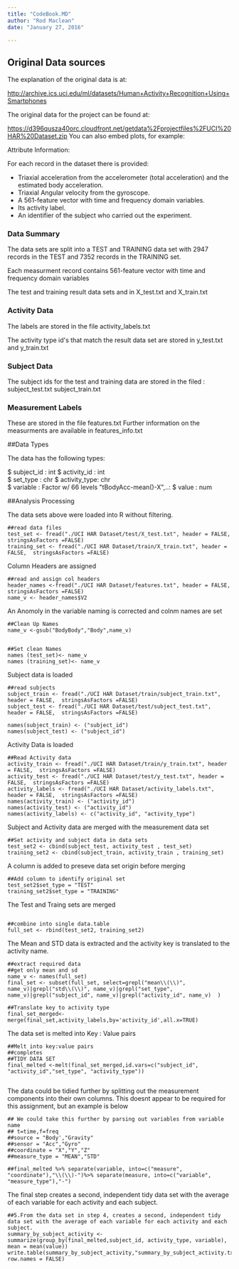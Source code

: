 ```yaml
---
title: "CodeBook.MD"
author: "Rod Maclean"
date: "January 27, 2016"

---
```


## Original Data sources
The explanation of the original data is at:

http://archive.ics.uci.edu/ml/datasets/Human+Activity+Recognition+Using+Smartphones

The original data for the project can be found at:

https://d396qusza40orc.cloudfront.net/getdata%2Fprojectfiles%2FUCI%20HAR%20Dataset.zip
You can also embed plots, for example:

Attribute Information:

For each record in the dataset there is provided: 
- Triaxial acceleration from the accelerometer (total acceleration) and the estimated body acceleration. 
- Triaxial Angular velocity from the gyroscope. 
- A 561-feature vector with time and frequency domain variables. 
- Its activity label. 
- An identifier of the subject who carried out the experiment.

### Data Summary

The data sets are split into a TEST and TRAINING data set with 2947 records in the TEST and 7352 records in the TRAINING set.

Each measurment record contains 561-feature vector with time and frequency domain variables

The test and training result data sets and in 
X_test.txt and
X_train.txt


### Activity Data

The labels are stored in the file activity_labels.txt

The activity type id's that match the result data set are stored in 
y_test.txt and
y_train.txt

### Subject Data

The subject ids for the test and training data are stored in the filed :
subject_test.txt
subject_train.txt

### Measurement Labels

These are stored in the file features.txt
Further information on the measurments are available in features_info.txt

##Data Types

The data has the following types:

 $ subject_id   : int 
 $ activity_id  : int  
 $ set_type     : chr 
 $ activity_type: chr  
 $ variable     : Factor w/ 66 levels "tBodyAcc-mean()-X",..:
 $ value        : num

##Analysis Processing

The data sets above were loaded into R without filtering.
```{r}
##read data files
test_set <- fread("./UCI HAR Dataset/test/X_test.txt", header = FALSE,  stringsAsFactors =FALSE)
training_set <- fread("./UCI HAR Dataset/train/X_train.txt", header = FALSE,  stringsAsFactors =FALSE)
```
Column Headers are assigned
```{r}
##read and assign col headers
header_names <-fread("./UCI HAR Dataset/features.txt", header = FALSE,  stringsAsFactors =FALSE)
name_v <- header_names$V2
```

An Anomoly in the variable naming is corrected and colnm names are set
```{r}
##Clean Up Names
name_v <-gsub("BodyBody","Body",name_v)


##Set clean Names
names (test_set)<- name_v
names (training_set)<- name_v
```

Subject data is loaded
```{r}
##read subjects
subject_train <- fread("./UCI HAR Dataset/train/subject_train.txt", header = FALSE,  stringsAsFactors =FALSE)
subject_test <- fread("./UCI HAR Dataset/test/subject_test.txt", header = FALSE,  stringsAsFactors =FALSE)

names(subject_train) <- ("subject_id")
names(subject_test) <- ("subject_id")
```


Activity Data is loaded
```{r}
##Read Activity data
activity_train <- fread("./UCI HAR Dataset/train/y_train.txt", header = FALSE,  stringsAsFactors =FALSE)
activity_test <- fread("./UCI HAR Dataset/test/y_test.txt", header = FALSE,  stringsAsFactors =FALSE)
activity_labels <- fread("./UCI HAR Dataset/activity_labels.txt", header = FALSE,  stringsAsFactors =FALSE)
names(activity_train) <- ("activity_id")
names(activity_test) <- ("activity_id")
names(activity_labels) <- c("activity_id", "activity_type")
```

Subject and Activity data are merged with the measurement data set
```{r}
##Set activity and subject data in data sets
test_set2 <- cbind(subject_test, activity_test , test_set)
training_set2 <- cbind(subject_train, activity_train , training_set)
```

A column is added to preseve data set origin before merging
```{r}
##Add column to identify original set
test_set2$set_type = "TEST"
training_set2$set_type = "TRAINING"    
```

The Test and Traing sets are merged      
```{r}      

##combine into single data.table
full_set <- rbind(test_set2, training_set2)
``` 

The Mean and STD data is extracted and the activity key is translated to the activity name.
```{r} 
##extract required data
##get only mean and sd 
name_v <- names(full_set)
final_set <- subset(full_set, select=grepl("mean\\(\\)", name_v)|grepl("std\\(\\)", name_v)|grepl("set_type", name_v)|grepl("subject_id", name_v)|grepl("activity_id", name_v)  )

##Translate key to activity type
final_set_merged<-merge(final_set,activity_labels,by='activity_id',all.x=TRUE)
```

The data set is melted into Key : Value pairs 
```{r}
##Melt into key:value pairs
##completes
##TIDY DATA SET
final_melted <-melt(final_set_merged,id.vars=c("subject_id", "activity_id","set_type", "activity_type"))


```
 
The data could be tidied further by splitting out the measurement components into their own columns. This doesnt appear to be required for this assignment, but an example is below
```{r}
## We could take this further by parsing out variables from variable name
## t=time,f=freq
##source = "Body',"Gravity"
##sensor = "Acc","Gyro"
##coordinate = "X","Y","Z"
##measure_type = "MEAN","STD"

##final_melted %>% separate(variable, into=c("measure", "coordinate"),"\\(\\)-")%>% separate(measure, into=c("variable", "measure_type"),"-")
```

The final step creates a second, independent tidy data set with the average of each variable for each activity and each subject.
```{r}
##5.From the data set in step 4, creates a second, independent tidy data set with the average of each variable for each activity and each subject.
summary_by_subject_activity <-summarize(group_by(final_melted,subject_id, activity_type, variable), mean = mean(value))
write.table(summary_by_subject_activity,"summary_by_subject_activity.txt", row.names = FALSE)
```
